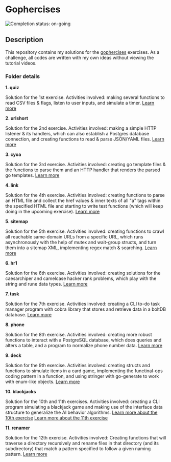 # Gophercises

![Completion status: on-going](https://img.shields.io/badge/COMPLETION%20STATUS-ON--GOING-informational?style=for-the-badge)

## Description

This repository contains my solutions for the [gophercises](https://gophercises.com/) exercises. As a challenge, all codes are written with my own ideas without viewing the tutorial videos.


### Folder details

**1. quiz**

Solution for the 1st exercise. Activities involved: making several functions to read CSV files & flags, listen to user inputs, and simulate a timer. [Learn more](https://github.com/gophercises/quiz)


**2. urlshort**

Solution for the 2nd exercise. Activities involved: making a simple HTTP listener & its handlers, which can also establish a Postgres database connection, and creating functions to read & parse JSON/YAML files. [Learn more](https://github.com/gophercises/urlshort)


**3. cyoa**

Solution for the 3rd exercise. Activities involved: creating go template files & the functions to parse them and an HTTP handler that renders the parsed go templates. [Learn more](https://github.com/gophercises/cyoa)


**4. link**

Solution for the 4th exercise. Activities involved: creating functions to parse an HTML file and collect the href values & inner texts of all "a" tags within the specified HTML file and starting to write test functions (which will keep doing in the upcoming exercise). [Learn more](https://github.com/gophercises/link)


**5. sitemap**

Solution for the 5th exercise. Activities involved: creating functions to crawl all reachable same-domain URLs from a specific URL, which runs asynchronously with the help of mutex and wait-group structs, and turn them into a sitemap XML, implementing regex match & searching. [Learn more](https://github.com/gophercises/link)


**6. hr1**

Solution for the 6th exercise. Activities involved: creating solutions for the caesarchiper and camelcase hacker rank problems, which play with the string and rune data types. [Learn more](https://github.com/gophercises/hr1)


**7. task**

Solution for the 7th exercise. Activities involved: creating a CLI to-do task manager program with cobra library that stores and retrieve data in a boltDB database. [Learn more](https://github.com/gophercises/task)


**8. phone**

Solution for the 8th exercise. Activities involved: creating more robust functions to interact with a PostgreSQL database, which does queries and alters a table, and a program to normalize phone number data. [Learn more](https://github.com/gophercises/phone)


**9. deck**

Solution for the 9th exercise. Activities involved: creating structs and functions to simulate items in a card game, implementing the functinal-ops coding pattern in a function, and using stringer with go-generate to work with enum-like objects. [Learn more](https://github.com/gophercises/phone)


**10. blackjacks**

Solution for the 10th and 11th exercises. Activities involved: creating a CLI program simulating a blackjack game and making use of the interface data structure to generalize the AI behavior algorithms. [Learn more about the 10th exercise](https://github.com/gophercises/blackjack) [Learn more about the 11th exercise](https://github.com/gophercises/blackjack_ai)


**11. renamer**

Solution for the 12th exercise. Activities involved: Creating functions that will traverse a directory recursively and rename files in that directory (and its subdirectory) that match a pattern specified to follow a given naming pattern. [Learn more](https://github.com/gophercises/renamer)